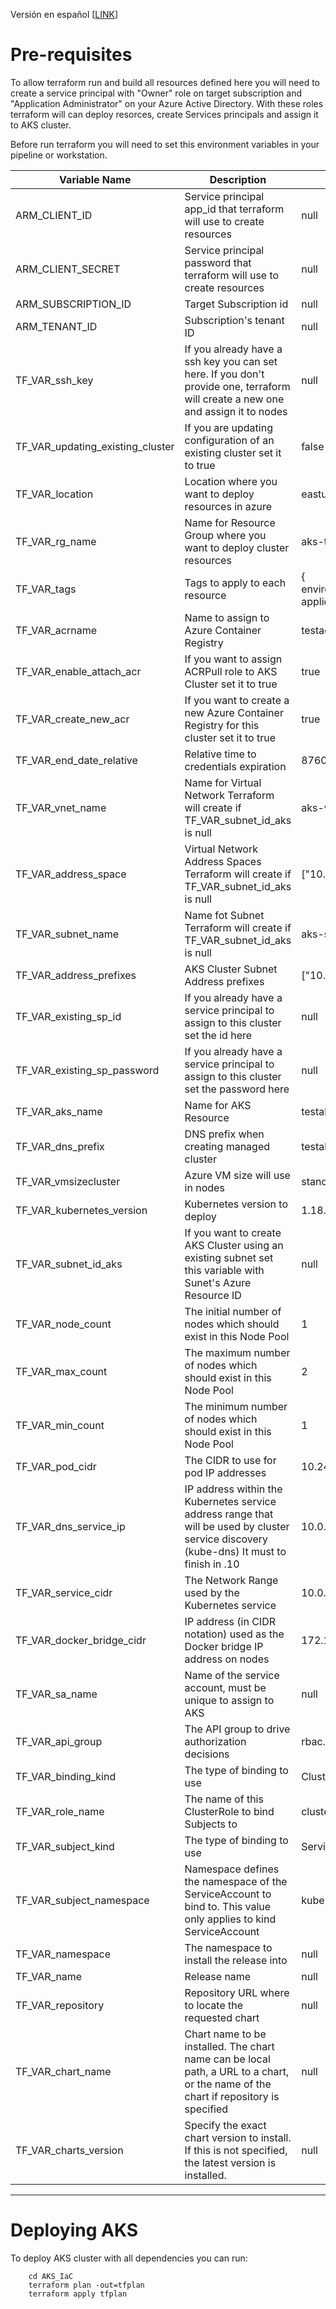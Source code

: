 
Versión en español [[LINK](https://github.com/Gabmetal/gaboform/blob/azure/aks/README_ES.md)]

  

# Pre-requisites

To allow terraform run and build all resources defined here you will need to create a service principal with "Owner" role on target subscription and "Application Administrator" on your Azure Active Directory. With these roles terraform will can deploy resorces, create Services principals and assign it to AKS cluster.

  

Before run terraform you will need to set this environment variables in your pipeline or workstation.

| Variable Name | Description | Default | Type |
|--|--|--|--|
| ARM_CLIENT_ID | Service principal app_id that terraform will use to create resources | null | String |
| ARM_CLIENT_SECRET | Service principal password that terraform will use to create resources | null | String |
| ARM_SUBSCRIPTION_ID | Target Subscription id | null | String |
| ARM_TENANT_ID | Subscription's tenant ID | null | String |
| TF_VAR_ssh_key | If you already have a ssh key you can set here. If you don't provide one, terraform will create a new one and assign it to nodes | null | String |
| TF_VAR_updating_existing_cluster | If you are updating configuration of an existing cluster set  it to true | false | Bool |
| TF_VAR_location | Location where you want to deploy resources in azure | eastus2 | String |
| TF_VAR_rg_name | Name for Resource Group where you want to deploy cluster resources | aks-test-rg | String |
| TF_VAR_tags | Tags to apply to each resource | { environment="develop", application="test" } | Map(string)
| TF_VAR_acrname | Name to assign to Azure Container Registry | testacr001 | String |
| TF_VAR_enable_attach_acr | If you want to assign ACRPull role to AKS Cluster set it to true | true | Bool |
| TF_VAR_create_new_acr | If you want to create a new Azure Container Registry for this cluster set it to true | true | Bool
| TF_VAR_end_date_relative | Relative time to credentials expiration | 8760h | String
| TF_VAR_vnet_name | Name for Virtual Network Terraform will create if TF_VAR_subnet_id_aks is null | aks-vnet | String
| TF_VAR_address_space | Virtual Network Address Spaces Terraform will create if TF_VAR_subnet_id_aks is null | ["10.0.0.0/16"] | list(string)
| TF_VAR_subnet_name | Name fot Subnet Terraform will create if TF_VAR_subnet_id_aks is null | aks-subnet | String
| TF_VAR_address_prefixes | AKS Cluster Subnet Address prefixes | ["10.0.1.0/24"] | list(string)
| TF_VAR_existing_sp_id | If you already have a service principal to assign to this cluster set the id here | null | string
| TF_VAR_existing_sp_password | If you already have a service principal to assign to this cluster set the password here | null | string
| TF_VAR_aks_name | Name for AKS Resource | testaks-01 | String |
| TF_VAR_dns_prefix | DNS prefix when creating managed cluster | testaks-01 | String
| TF_VAR_vmsizecluster | Azure VM size will use in nodes | standard_a2_v2 | String
| TF_VAR_kubernetes_version | Kubernetes version to deploy | 1.18.17 | String
| TF_VAR_subnet_id_aks | If you want to create AKS Cluster using an existing subnet set this variable with Sunet's Azure Resource ID | null | String
| TF_VAR_node_count | The initial number of nodes which should exist in this Node Pool | 1 | number
| TF_VAR_max_count | The maximum number of nodes which should exist in this Node Pool | 2 | number
| TF_VAR_min_count | The minimum number of nodes which should exist in this Node Pool | 1 | number
| TF_VAR_pod_cidr | The CIDR to use for pod IP addresses | 10.244.0.0/16 | String
| TF_VAR_dns_service_ip | IP address within the Kubernetes service address range that will be used by cluster service discovery (kube-dns) It must to finish in .10 | 10.0.0.10 | String
| TF_VAR_service_cidr | The Network Range used by the Kubernetes service | 10.0.0.0/16 | String
| TF_VAR_docker_bridge_cidr | IP address (in CIDR notation) used as the Docker bridge IP address on nodes | 172.17.0.1/16 | String
| TF_VAR_sa_name | Name of the service account, must be unique to assign to AKS | null | String
| TF_VAR_api_group | The API group to drive authorization decisions | rbac.authorization.k8s.io | String
| TF_VAR_binding_kind | The type of binding to use | ClusterRole | String
| TF_VAR_role_name | The name of this ClusterRole to bind Subjects to | cluster-admin | String
| TF_VAR_subject_kind | The type of binding to use | ServiceAccount | String
| TF_VAR_subject_namespace | Namespace defines the namespace of the ServiceAccount to bind to. This value only applies to kind ServiceAccount | kube-system | String
| TF_VAR_namespace | The namespace to install the release into | null | String
| TF_VAR_name | Release name | null | String
| TF_VAR_repository | Repository URL where to locate the requested chart | null | String
| TF_VAR_chart_name | Chart name to be installed. The chart name can be local path, a URL to a chart, or the name of the chart if repository is specified | null | string
| TF_VAR_charts_version | Specify the exact chart version to install. If this is not specified, the latest version is installed. | null | String
---
# Deploying AKS
To deploy AKS cluster with all dependencies you can run:
```
    cd AKS_IaC
    terraform plan -out=tfplan
    terraform apply tfplan
```
